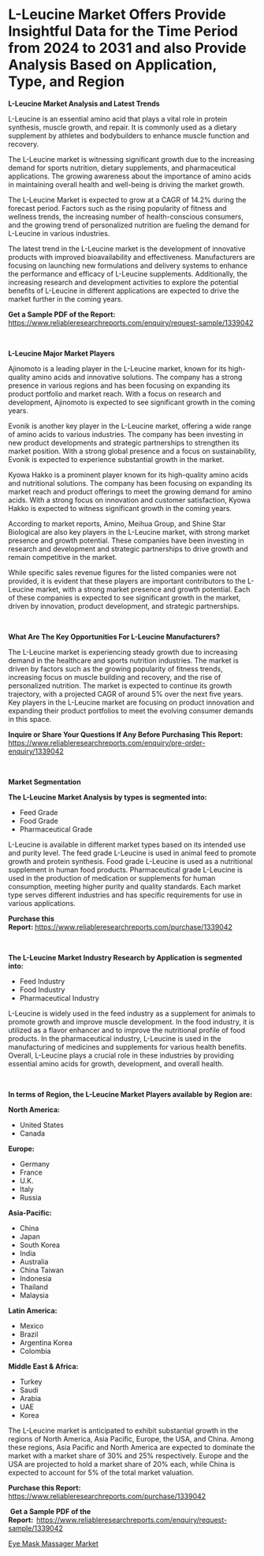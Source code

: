 <p><h1>L-Leucine Market Offers Provide Insightful Data for the Time Period from 2024 to 2031 and also Provide Analysis Based on Application, Type, and Region</h1></p><p><strong>L-Leucine Market Analysis and Latest Trends</strong></p>
<p><p>L-Leucine is an essential amino acid that plays a vital role in protein synthesis, muscle growth, and repair. It is commonly used as a dietary supplement by athletes and bodybuilders to enhance muscle function and recovery.</p><p>The L-Leucine market is witnessing significant growth due to the increasing demand for sports nutrition, dietary supplements, and pharmaceutical applications. The growing awareness about the importance of amino acids in maintaining overall health and well-being is driving the market growth.</p><p>The L-Leucine Market is expected to grow at a CAGR of 14.2% during the forecast period. Factors such as the rising popularity of fitness and wellness trends, the increasing number of health-conscious consumers, and the growing trend of personalized nutrition are fueling the demand for L-Leucine in various industries.</p><p>The latest trend in the L-Leucine market is the development of innovative products with improved bioavailability and effectiveness. Manufacturers are focusing on launching new formulations and delivery systems to enhance the performance and efficacy of L-Leucine supplements. Additionally, the increasing research and development activities to explore the potential benefits of L-Leucine in different applications are expected to drive the market further in the coming years.</p></p>
<p><strong>Get a Sample PDF of the Report:&nbsp;</strong> <a href="https://www.reliableresearchreports.com/enquiry/request-sample/1339042">https://www.reliableresearchreports.com/enquiry/request-sample/1339042</a></p>
<p>&nbsp;</p>
<p><strong>L-Leucine Major Market Players</strong></p>
<p><p>Ajinomoto is a leading player in the L-Leucine market, known for its high-quality amino acids and innovative solutions. The company has a strong presence in various regions and has been focusing on expanding its product portfolio and market reach. With a focus on research and development, Ajinomoto is expected to see significant growth in the coming years.</p><p>Evonik is another key player in the L-Leucine market, offering a wide range of amino acids to various industries. The company has been investing in new product developments and strategic partnerships to strengthen its market position. With a strong global presence and a focus on sustainability, Evonik is expected to experience substantial growth in the market.</p><p>Kyowa Hakko is a prominent player known for its high-quality amino acids and nutritional solutions. The company has been focusing on expanding its market reach and product offerings to meet the growing demand for amino acids. With a strong focus on innovation and customer satisfaction, Kyowa Hakko is expected to witness significant growth in the coming years.</p><p>According to market reports, Amino, Meihua Group, and Shine Star Biological are also key players in the L-Leucine market, with strong market presence and growth potential. These companies have been investing in research and development and strategic partnerships to drive growth and remain competitive in the market.</p><p>While specific sales revenue figures for the listed companies were not provided, it is evident that these players are important contributors to the L-Leucine market, with a strong market presence and growth potential. Each of these companies is expected to see significant growth in the market, driven by innovation, product development, and strategic partnerships.</p></p>
<p>&nbsp;</p>
<p><strong>What Are The Key Opportunities For L-Leucine Manufacturers?</strong></p>
<p><p>The L-Leucine market is experiencing steady growth due to increasing demand in the healthcare and sports nutrition industries. The market is driven by factors such as the growing popularity of fitness trends, increasing focus on muscle building and recovery, and the rise of personalized nutrition. The market is expected to continue its growth trajectory, with a projected CAGR of around 5% over the next five years. Key players in the L-Leucine market are focusing on product innovation and expanding their product portfolios to meet the evolving consumer demands in this space.</p></p>
<p><strong>Inquire or Share Your Questions If Any Before Purchasing This Report:</strong> <a href="https://www.reliableresearchreports.com/enquiry/pre-order-enquiry/1339042">https://www.reliableresearchreports.com/enquiry/pre-order-enquiry/1339042</a></p>
<p>&nbsp;</p>
<p><strong>Market Segmentation</strong></p>
<p><strong>The L-Leucine Market Analysis by types is segmented into:</strong></p>
<p><ul><li>Feed Grade</li><li>Food Grade</li><li>Pharmaceutical Grade</li></ul></p>
<p><p>L-Leucine is available in different market types based on its intended use and purity level. The feed grade L-Leucine is used in animal feed to promote growth and protein synthesis. Food grade L-Leucine is used as a nutritional supplement in human food products. Pharmaceutical grade L-Leucine is used in the production of medication or supplements for human consumption, meeting higher purity and quality standards. Each market type serves different industries and has specific requirements for use in various applications.</p></p>
<p><strong>Purchase this Report:&nbsp;</strong><a href="https://www.reliableresearchreports.com/purchase/1339042">https://www.reliableresearchreports.com/purchase/1339042</a></p>
<p>&nbsp;</p>
<p><strong>The L-Leucine Market Industry Research by Application is segmented into:</strong></p>
<p><ul><li>Feed Industry</li><li>Food Industry</li><li>Pharmaceutical Industry</li></ul></p>
<p><p>L-Leucine is widely used in the feed industry as a supplement for animals to promote growth and improve muscle development. In the food industry, it is utilized as a flavor enhancer and to improve the nutritional profile of food products. In the pharmaceutical industry, L-Leucine is used in the manufacturing of medicines and supplements for various health benefits. Overall, L-Leucine plays a crucial role in these industries by providing essential amino acids for growth, development, and overall health.</p></p>
<p>&nbsp;</p>
<p><strong>In terms of Region, the L-Leucine Market Players available by Region are:</strong></p>
<p>
    <p> <strong> North America: </strong>
        <ul>
            <li>United States</li>
            <li>Canada</li>
        </ul>
        </p> 
    <p> <strong> Europe: </strong>
        <ul>
            <li>Germany</li>
            <li>France</li>
            <li>U.K.</li>
            <li>Italy</li>
            <li>Russia</li>
        </ul>
        </p> 
    <p> <strong> Asia-Pacific: </strong>
        <ul>
            <li>China</li>
            <li>Japan</li>
            <li>South Korea</li>
            <li>India</li>
            <li>Australia</li>
            <li>China Taiwan</li>
            <li>Indonesia</li>
            <li>Thailand</li>
            <li>Malaysia</li>
        </ul>
        </p> 
    <p> <strong> Latin America: </strong>
        <ul>
            <li>Mexico</li>
            <li>Brazil</li>
            <li>Argentina Korea</li>
            <li>Colombia</li>
        </ul>
        </p> 
    <p> <strong> Middle East & Africa: </strong>
        <ul>
            <li>Turkey</li>
            <li>Saudi</li>
            <li>Arabia</li>
            <li>UAE</li>
            <li>Korea</li>
        </ul>
    </p>
    </p>
<p><p>The L-Leucine market is anticipated to exhibit substantial growth in the regions of North America, Asia Pacific, Europe, the USA, and China. Among these regions, Asia Pacific and North America are expected to dominate the market with a market share of 30% and 25% respectively. Europe and the USA are projected to hold a market share of 20% each, while China is expected to account for 5% of the total market valuation.</p></p>
<p><strong>Purchase this Report: </strong><a href="https://www.reliableresearchreports.com/purchase/1339042">https://www.reliableresearchreports.com/purchase/1339042</a></p>
<p>&nbsp;<strong>Get a Sample PDF of the Report:&nbsp;&nbsp;</strong><a href="https://www.reliableresearchreports.com/enquiry/request-sample/1339042">https://www.reliableresearchreports.com/enquiry/request-sample/1339042</a></p>
<p><strong></strong></p>
<p><p><a href="https://github.com/dx0328/Market-Research-Report-List-1/blob/main/eye-mask-massager-market.md">Eye Mask Massager Market</a></p></p>